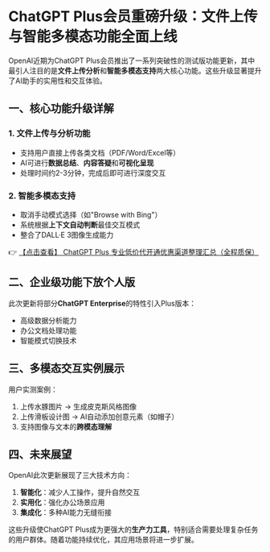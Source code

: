 # ChatGPT Plus会员重磅升级：文件上传与智能多模态功能全面上线

OpenAI近期为ChatGPT Plus会员推出了一系列突破性的测试版功能更新，其中最引人注目的是**文件上传分析**和**智能多模态支持**两大核心功能。这些升级显著提升了AI助手的实用性和交互体验。

## 一、核心功能升级详解

### 1. 文件上传与分析功能
- 支持用户直接上传各类文档（PDF/Word/Excel等）
- AI可进行**数据总结**、**内容答疑**和**可视化呈现**
- 处理时间约2-3分钟，完成后即可进行深度交互

### 2. 智能多模态支持
- 取消手动模式选择（如"Browse with Bing"）
- 系统根据**上下文自动判断**最佳交互模式
- 整合了DALL·E 3图像生成能力

👉 [【点击查看】 ChatGPT Plus 专业低价代开通优惠渠道整理汇总（全程质保）](https://bit.ly/DaiKai)

## 二、企业级功能下放个人版

此次更新将部分**ChatGPT Enterprise**的特性引入Plus版本：
- 高级数据分析能力
- 办公文档处理功能
- 智能模式切换技术

## 三、多模态交互实例展示

用户实测案例：
1. 上传水豚图片 → 生成皮克斯风格图像
2. 上传滑板设计图 → AI自动添加创意元素（如帽子）
3. 支持图像与文本的**跨模态理解**

## 四、未来展望

OpenAI此次更新展现了三大技术方向：
1. **智能化**：减少人工操作，提升自然交互
2. **实用化**：强化办公场景应用
3. **集成化**：多种AI能力无缝衔接

这些升级使ChatGPT Plus成为更强大的**生产力工具**，特别适合需要处理复杂任务的用户群体。随着功能持续优化，其应用场景将进一步扩展。